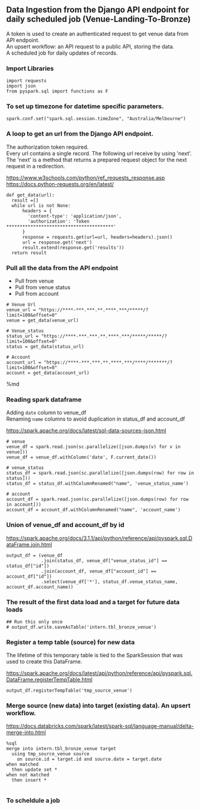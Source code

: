 ## Data Ingestion from the Django API endpoint for daily scheduled job (Venue-Landing-To-Bronze)

A token is used to create an authenticated request to get venue data from API endpoint. <br/>
An upsert workflow: an API request to a public API, storing the data. <br/>
A scheduled job for daily updates of records.



### Import Libraries

```
import requests
import json
from pyspark.sql import functions as F
```

### To set up timezone for datetime specific parameters.

```
spark.conf.set("spark.sql.session.timeZone", "Australia/Melbourne")
```

### A loop to get an url from the Django API endpoint.

The authorization token required. <br/> Every url contains a single record. The following url receive by using 'next'. <br/> The 'next' is a method that returns a prepared request object for the next request in a redirection.

https://www.w3schools.com/python/ref_requests_response.asp <br/>
https://docs.python-requests.org/en/latest/
```
def get_data(url):
  result =[]
  while url is not None:
      headers = {
        'content-type': 'application/json',
        'authorization': 'Token ****************************************'
      }     
      response = requests.get(url=url, headers=headers).json()
      url = response.get('next')
      result.extend(response.get('results'))
  return result
```

### Pull all the data from the API endpoint
* Pull from venue
* Pull from venue status
* Pull from account
```
# Venue Url
venue_url = "https://****-***.***.**.****.***/*****/?limit=100&offset=0"
venue = get_data(venue_url)

# Venue_status
status_url = "https://****-***.***.**.****.***/*****/*****/?limit=100&offset=0"
status = get_data(status_url)

# Account
account_url = "https://****-***.***.**.****.***/****/*******/?limit=100&offset=0"
account = get_data(account_url)
```


%md
### Reading spark dataframe
Adding `date` column to venue_df <br />
Renaming `name` columns to avoid duplication in status_df and account_df

https://spark.apache.org/docs/latest/sql-data-sources-json.html
```
# venue
venue_df = spark.read.json(sc.parallelize([json.dumps(v) for v in venue]))
venue_df = venue_df.withColumn('date', F.current_date())

# venue_status
status_df = spark.read.json(sc.parallelize([json.dumps(row) for row in status]))
status_df = status_df.withColumnRenamed("name", 'venue_status_name') 

# account
account_df = spark.read.json(sc.parallelize([json.dumps(row) for row in account]))
account_df = account_df.withColumnRenamed("name", 'account_name') 
```

### Union of venue_df and account_df by id

https://spark.apache.org/docs/3.1.1/api/python/reference/api/pyspark.sql.DataFrame.join.html

```
output_df = (venue_df
             .join(status_df, venue_df["venue_status_id"] == status_df["id"])
             .join(account_df, venue_df["account_id"] == account_df["id"]) 
             .select(venue_df['*'], status_df.venue_status_name, account_df.account_name))           
```
### The result of the first data load and a target for future data loads

```
## Run this only once
# output_df.write.saveAsTable('intern.tbl_bronze_venue')
```

### Register a temp table (source) for new data

The lifetime of this temporary table is tied to the SparkSession that was used to create this DataFrame.

https://spark.apache.org/docs/latest/api/python/reference/api/pyspark.sql.DataFrame.registerTempTable.html

```
output_df.registerTempTable('tmp_source_venue')
```
 
### Merge source (new data) into target (existing data). An upsert workflow.
https://docs.databricks.com/spark/latest/spark-sql/language-manual/delta-merge-into.html
```
%sql
merge into intern.tbl_bronze_venue target
  using tmp_source_venue source
    on source.id = target.id and source.date = target.date
when matched
  then update set *
when not matched
  then insert *
  
```

### To scheldule a job 
